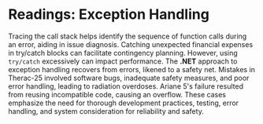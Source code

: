 # Readings: Exception Handling

Tracing the call stack helps identify the sequence of function calls during an error, 
aiding in issue diagnosis. Catching unexpected financial expenses in try/catch blocks can facilitate contingency planning. 
However, using `try/catch` excessively can impact performance. The **.NET** approach to exception handling recovers from errors, likened to a safety net. 
Mistakes in Therac-25 involved software bugs, inadequate safety measures, and poor error handling, leading to radiation overdoses. 
Ariane 5's failure resulted from reusing incompatible code, causing an overflow. These cases emphasize the need for thorough development practices,
testing, error handling, and system consideration for reliability and safety.
